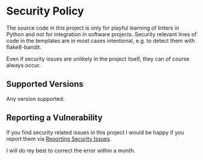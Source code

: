 # Security Policy
The source code in this project is only for playful learning of linters in Python and not for integration in software projects. Security relevant lines of code in the templates are in most cases intentional, e.g. to detect them with flake8-bandit.

Even if security issues are unlikely in the project itself, they can of course always occur.

## Supported Versions

Any version supported.

## Reporting a Vulnerability

If you find security related issues in this project I would be happy if you report them via [Reporting Security Issues](https://github.com/alexandertodorovic/learning-linters/blob/main/.github/ISSUE_TEMPLATE/reporting-security-issues-template.md).

I will do my best to correct the error within a month.
